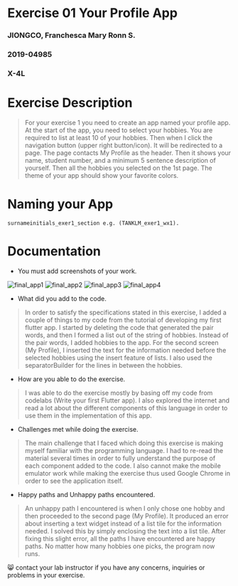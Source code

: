 # Exercise 01 Your Profile App
### JIONGCO, Franchesca Mary Ronn S.
### 2019-04985
### X-4L

# Exercise Description
> For your exercise 1 you need to create an app named your profile app. At the start of the app, you need to select your hobbies. You are required to list at least 10 of your hobbies. Then when I click the navigation button (upper right button/icon). It will be redirected to a page. The page contacts My Profile as the header. Then it shows your name, student number, and a minimum 5 sentence description of yourself. Then all the hobbies you selected on the 1st page. The theme of your app should show your favorite colors. 

# Naming your App
```
surnameinitials_exer1_section e.g. (TANKLM_exer1_wx1).
```

# Documentation
- You must add screenshots of your work.

![final_app1](img/final_app1.png)
![final_app2](img/final_app2.png)
![final_app3](img/final_app3.png)
![final_app4](img/final_app4.png)


- What did you add to the code.

>In order to satisfy the specifications stated in this exercise, I added a couple of things to my code from the tutorial of developing my first flutter app. 
I started by deleting the code that generated the pair words, and then I formed a list out of the string of hobbies. 
Instead of the pair words, I added hobbies to the app. 
For the second screen (My Profile), I inserted the text for the information needed before the selected hobbies using the insert feature of lists. 
I also used the separatorBuilder for the lines in between the hobbies.

- How are you able to do the exercise.

>I was able to do the exercise mostly by basing off my code from codelabs (Write your first Flutter app). I also explored the internet and read a lot about the different components of this language in order to use them in the implementation of this app.

- Challenges met while doing the exercise.

>The main challenge that I faced which doing this exercise is making myself familiar with the programming language. I had to re-read the material several times in order to fully understand the purpose of each component added to the code. I also cannot make the mobile emulator work while making the exercise thus used Google Chrome in order to see the application itself.

- Happy paths and Unhappy paths encountered.

>An unhappy path I encountered is when I only chose one hobby and then proceeded to the second page (My Profile). It produced an error about inserting a text widget instead of a list tile for the information needed. I solved this by simply enclosing the text into a list tile. After fixing this slight error, all the paths I have encountered are happy paths. No matter how many hobbies one picks, the program now runs.

:smile_cat: contact your lab instructor if you have any concerns, inquiries or problems in your exercise.
